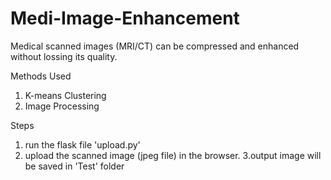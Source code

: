 # Medi-Image-Enhancement
Medical scanned images (MRI/CT) can be compressed and enhanced without lossing its quality.

Methods Used
1. K-means Clustering
2. Image Processing

Steps

1. run the flask file 'upload.py'
2. upload the scanned image (jpeg file) in the browser.
3.output image will be saved in 'Test' folder
